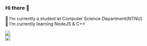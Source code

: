 ### Hi there 👋
<!--
![info](https://github-readme-stats.vercel.app/api?username=1241doobieC&show_icons=true&count_private=true&hide=prs&theme=default_repocard)  
-->
🔭 I’m currently a student at Computer Science Department(NTNU)  
🌱 I’m currently learning NodeJS & C++  
  
[![](https://img.shields.io/badge/OS-Arch%20Linux-33aadd?style=flat-square&logo=arch-linux&logoColor=ffffff)](https://www.archlinux.org/)  
![](https://visitor-badge.glitch.me/badge?page_id=CasterWx.readme)  
<!--
**1241doobieC/1241doobieC** is a ✨ _special_ ✨ repository because its `README.md` (this file) appears on your GitHub profile.

Here are some ideas to get you started:

- 🔭 I’m currently working on ...
- 🌱 I’m currently learning ...
- 👯 I’m looking to collaborate on ...
- 🤔 I’m looking for help with ...
- 💬 Ask me about ...
- 📫 How to reach me: ...
- 😄 Pronouns: ...
- ⚡ Fun fact: ...
-->
